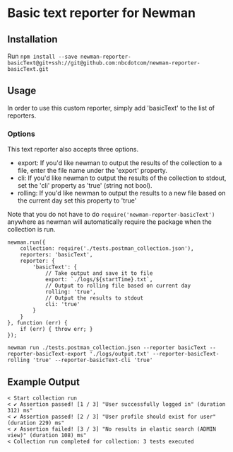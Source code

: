 # Basic text reporter for Newman

## Installation
Run `npm install --save newman-reporter-basicText@git+ssh://git@github.com:nbcdotcom/newman-reporter-basicText.git`

## Usage
In order to use this custom reporter, simply add 'basicText' to the list of reporters.

### Options
This text reporter also accepts three options.
* export: If you'd like newman to output the results of the collection to a file, enter the file name under the 'export' property.
* cli: If you'd like newman to output the results of the collection to stdout, set the 'cli' property as 'true' (string not bool).
* rolling: If you'd like newman to output the results to a new file based on the current day set this property to 'true'

Note that you do not have to do `require('newman-reporter-basicText')` anywhere as newman will automatically require the package when the collection is run.

```
newman.run({
    collection: require('./tests.postman_collection.json'),
    reporters: 'basicText',
    reporter: {
        'basicText': {
            // Take output and save it to file
            export: `./logs/${startTime}.txt`,
            // Output to rolling file based on current day
            rolling: 'true',
            // Output the results to stdout
            cli: 'true'
        }
    }
}, function (err) {
    if (err) { throw err; }
});
```

```
newman run ./tests.postman_collection.json --reporter basicText --reporter-basicText-export './logs/output.txt' --reporter-basicText-rolling 'true' --reporter-basicText-cli 'true'
```

## Example Output
```
< Start collection run
< ✔ Assertion passed! [1 / 3] "User successfully logged in" (duration 312) ms"
< ✔ Assertion passed! [2 / 3] "User profile should exist for user" (duration 229) ms"
< ✗ Assertion failed! [3 / 3] "No results in elastic search (ADMIN view)" (duration 108) ms"
< Collection run completed for collection: 3 tests executed
```
